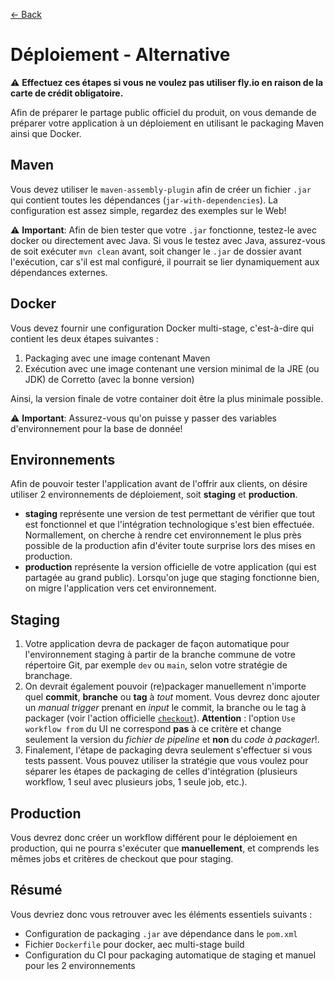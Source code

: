 [← Back](../README.md)

# Déploiement - Alternative

:warning: **Effectuez ces étapes si vous ne voulez pas utiliser fly.io en raison de la carte de crédit obligatoire.**

Afin de préparer le partage public officiel du produit, on vous demande de préparer votre application à un déploiement en utilisant le packaging Maven ainsi que Docker.

## Maven

Vous devez utiliser le `maven-assembly-plugin` afin de créer un fichier `.jar` qui contient toutes les dépendances (`jar-with-dependencies`). La configuration est assez simple, regardez des exemples sur le Web! 

:warning: **Important**: Afin de bien tester que votre `.jar` fonctionne, testez-le avec docker ou directement avec Java. Si vous le testez avec Java, assurez-vous de soit exécuter `mvn clean` avant, soit changer le `.jar` de dossier avant l'exécution, car s'il est mal configuré, il pourrait se lier dynamiquement aux dépendances externes.

## Docker

Vous devez fournir une configuration Docker multi-stage, c'est-à-dire qui contient les deux étapes suivantes :

1. Packaging avec une image contenant Maven
2. Exécution avec une image contenant une version minimal de la JRE (ou JDK) de Corretto (avec la bonne version)

Ainsi, la version finale de votre container doit être la plus minimale possible.

:warning: **Important**: Assurez-vous qu'on puisse y passer des variables d'environnement pour la base de donnée!

## Environnements

Afin de pouvoir tester l'application avant de l'offrir aux clients, on désire utiliser 2 environnements de déploiement, soit **staging** et **production**.

- **staging** représente une version de test permettant de vérifier que tout est fonctionnel et que l'intégration technologique s'est bien effectuée. Normallement, on cherche à rendre cet environnement le plus près possible de la production afin d'éviter toute surprise lors des mises en production.
- **production** représente la version officielle de votre application (qui est partagée au grand public). Lorsqu'on juge que staging fonctionne bien, on migre l'application vers cet environnement.

## Staging

1. Votre application devra de packager de façon automatique pour l'environnement staging à partir de la branche commune de votre répertoire Git, par exemple `dev` ou `main`, selon votre stratégie de branchage.
2. On devrait également pouvoir (re)packager manuellement n'importe quel **commit**, **branche** ou **tag** à *tout* moment. Vous devrez donc ajouter un *manual trigger* prenant en *input* le commit, la branche ou le tag à packager (voir l'action officielle [`checkout`](https://github.com/actions/checkout)). **Attention** : l'option `Use workflow from` du UI ne correspond **pas** à ce critère et change seulement la version du *fichier de pipeline* et **non** du *code à packager*!.
3. Finalement, l'étape de packaging devra seulement s'effectuer si vous tests passent. Vous pouvez utiliser la stratégie que vous voulez pour séparer les étapes de packaging de celles d'intégration (plusieurs workflow, 1 seul avec plusieurs jobs, 1 seule job, etc.).

## Production

Vous devrez donc créer un workflow différent pour le déploiement en production, qui ne pourra s'exécuter que **manuellement**, et comprends les mêmes jobs et critères de checkout que pour staging.

## Résumé

Vous devriez donc vous retrouver avec les éléments essentiels suivants :

- Configuration de packaging `.jar` ave dépendance dans le `pom.xml`
- Fichier `Dockerfile` pour docker, aec multi-stage build
- Configuration du CI pour packaging automatique de staging et manuel pour les 2 environnements
